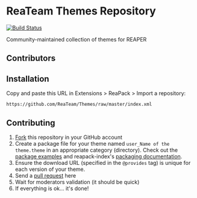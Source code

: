 # ReaTeam Themes Repository

[![Build Status](https://travis-ci.org/ReaTeam/Themes.svg?branch=master)](https://travis-ci.org/ReaTeam/Themes)

Community-maintained collection of themes for REAPER

## Contributors

## Installation

Copy and paste this URL in Extensions > ReaPack > Import a repository:

```
https://github.com/ReaTeam/Themes/raw/master/index.xml
```

## Contributing

1. [Fork](https://github.com/ReaTeam/Themes/fork) this repository in your GitHub account
2. Create a package file for your theme named `user_Name of the theme.theme`
   in an appropriate category (directory). Check out the
[package examples](https://github.com/cfillion/reapack-index/wiki/Examples) and
reapack-index's [packaging documentation](https://github.com/cfillion/reapack-index/wiki/Packaging-Documentation).
3. Ensure the download URL (specified in the `@provides` tag) is unique
   for each version of your theme.
4. Send a [pull request](https://help.github.com/articles/creating-a-pull-request-from-a-fork/) here
5. Wait for moderators validation (it should be quick)
6. If everything is ok... it's done!
